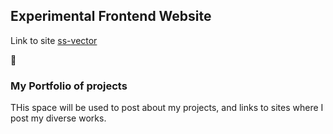 
## Experimental Frontend Website

Link to site [ss-vector](https://ss-vector.github.io/)


<!-- Incluir link de Behance -->

### My Portfolio of projects

THis space will be used to post about my projects, and links to sites where I post my diverse works.

